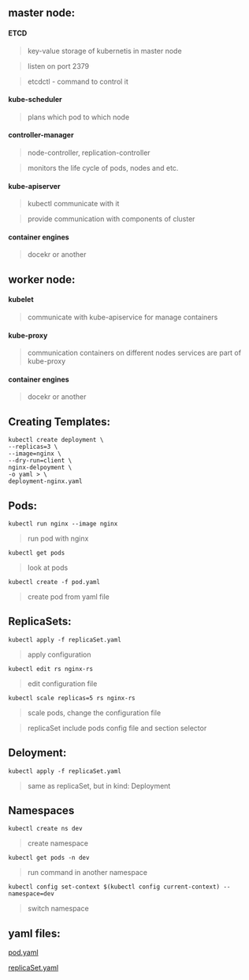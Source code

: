 master node:
---
#### ETCD
>key-value storage of kubernetis in master node

>listen on port 2379

>etcdctl - command to control it 

#### kube-scheduler
> plans which pod to which node 

#### controller-manager
> node-controller, replication-controller

> monitors the life cycle of pods, nodes and etc.


#### kube-apiserver
> kubectl communicate with it

> provide communication with components of cluster 


#### container engines 
>docekr or another 

worker node:
---
#### kubelet 
>communicate with kube-apiservice for manage containers

#### kube-proxy 
>communication containers on different nodes
>services are part of kube-proxy


#### container engines 
>docekr or another 

Creating Templates:
---
    kubectl create deployment \
    --replicas=3 \
    --image=nginx \
    --dry-run=client \
    nginx-delpoyment \
    -o yaml > \
    deployment-nginx.yaml
Pods:
---
    kubectl run nginx --image nginx
> run pod with nginx


    kubectl get pods
> look at pods

    kubectl create -f pod.yaml
> create pod from yaml file

ReplicaSets:
---
    kubectl apply -f replicaSet.yaml
> apply configuration 

    kubectl edit rs nginx-rs
>edit configuration file  
 
    kubectl scale replicas=5 rs nginx-rs 
>scale pods, change the configuration file
 
> replicaSet include pods config file and section selector

Deloyment:
---
    kubectl apply -f replicaSet.yaml
> same as replicaSet, but in kind: Deployment

Namespaces
---
    kubectl create ns dev
> create namespace
    
    kubectl get pods -n dev
> run command in another namespace

    kubectl config set-context $(kubectl config current-context) --namespace=dev
> switch namespace

yaml files:
---
[pod.yaml](https://github.com/Omatarasu/DigitalSkills/files/7189897/pod.txt)

[replicaSet.yaml](https://github.com/Omatarasu/DigitalSkills/files/7190075/replicaSet.txt)
